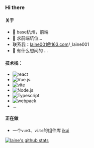 ### Hi there 

#### 关于

- 🔭 base杭州，前端
- 🤔 求前端坑位...
-  联系我：laine001@163.com/_laine001
- 💬 有什么想问的 ...

#### 技术栈：
- ![react](https://badges.aleen42.com/src/react.svg)
- ![Vue.js](https://badges.aleen42.com/src/vue.svg)
- ![vite](https://badges.aleen42.com/src/vitejs.svg)
- ![Node.js](https://badges.aleen42.com/src/node.svg)
- ![Typescript](https://badges.aleen42.com/src/typescript.svg)
- ![webpack](https://badges.aleen42.com/src/webpack.svg)
- ...

#### 正在做
-  一个`vue3`、`vite`的组件库 [ikui](https://laine001.github.io/ik-ui)

[![laine's github stats](https://github-readme-stats.vercel.app/api?username=LAINE001)](https://github.com/anuraghazra/github-readme-stats)
